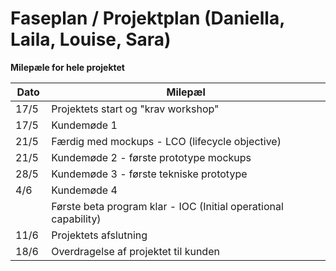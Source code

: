Faseplan / Projektplan (Daniella, Laila, Louise, Sara)
======================================================

**Milepæle for hele projektet**

| Dato | Milepæl | 
------------- | -------------
| 17/5  | Projektets start og "krav workshop" |
| 17/5 | Kundemøde 1 |
| 21/5 | Færdig med mockups - LCO (lifecycle objective) |
| 21/5 | Kundemøde 2 - første prototype mockups |
| 28/5 | Kundemøde 3 - første tekniske prototype |
| 4/6 | Kundemøde 4 |
|  | Første beta program klar - IOC (Initial operational capability) |
| 11/6 | Projektets afslutning |
| 18/6 | Overdragelse af projektet til kunden |
